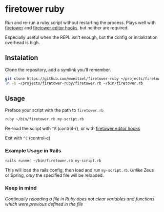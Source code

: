 # firetower ruby

Run and re-run a ruby script without restarting the process. Plays well with [firetower](https://github.com/mweitzel/firetower) and [firetower editor hooks](https://github.com/mweitzel/firetower#editor-hooks), but neither are required.

Especially useful when the REPL isn't enough, but the config or initialization overhead is high.

## Instalation

Clone the repository, add a symlink you'll remember.

```bash
git clone https://github.com/mweitzel/firetower-ruby ~/projects/firetower-ruby
ln -s ~/projects/firetower-ruby/firetower.rb ~/bin/firetower.rb
```

## Usage

Preface your script with the path to `firetower.rb`

```bash
ruby ~/bin/firetower.rb my-script.rb
```

Re-load the script with `^R` (control-r), or with [firetower editor hooks](https://github.com/mweitzel/firetower#editor-hooks)

Exit with `^C` (control-c)

### Example Usage in Rails

```bash
rails runner ~/bin/firetower.rb my-script.rb
```
This will load the rails config, then load and run `my-script.rb`. _Unlike_ Zeus or Spring, _only_ the specified file will be reloaded.

### Keep in mind
_Continually reloading a file in Ruby does not clear variables and functions which were previous defined in the file_
